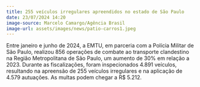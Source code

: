 ```yaml
---
title: 255 veículos irregulares apreendidos no estado de São Paulo
date: 23/07/2024 14:20
image-source: Marcelo Camargo/Agência Brasil
image-url: assets/images/news/patio-carros1.jpeg
---
```


Entre janeiro e junho de 2024, a EMTU, em parceria com a Polícia Militar de São Paulo, realizou 856 operações de combate ao transporte clandestino na Região Metropolitana de São Paulo, um aumento de 30% em relação a 2023. Durante as fiscalizações, foram inspecionados 4.891 veículos, resultando na apreensão de 255 veículos irregulares e na aplicação de 4.579 autuações. As multas podem chegar a R$ 5.212.